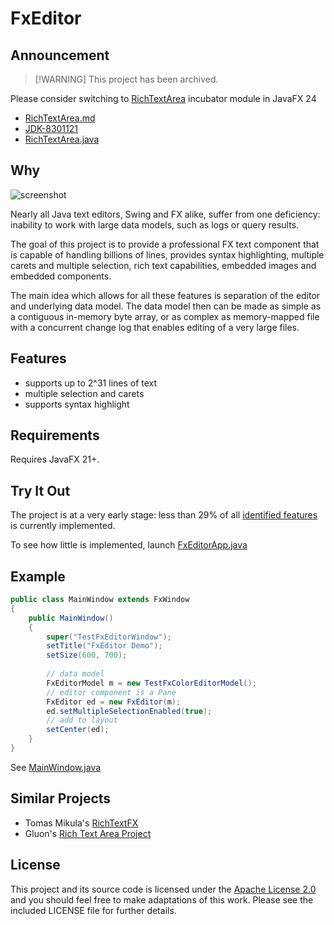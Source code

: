 # FxEditor

## Announcement

> [!WARNING] This project has been archived.

Please consider switching to
[RichTextArea](https://github.com/andy-goryachev-oracle/Test/blob/main/doc/RichTextArea/RichTextArea.md)
incubator module in JavaFX 24

- [RichTextArea.md](https://github.com/andy-goryachev-oracle/Test/blob/main/doc/RichTextArea/RichTextArea.md)
- [JDK-8301121](https://bugs.openjdk.org/browse/JDK-8301121)
- [RichTextArea.java](https://github.com/openjdk/jfx/blob/master/modules/jfx.incubator.richtext/src/main/java/jfx/incubator/scene/control/richtext/RichTextArea.java)


## Why ##

![screenshot](https://github.com/andy-goryachev/FxEditor/blob/master/doc/screenshot.png)

Nearly all Java text editors, Swing and FX alike, suffer from one deficiency: inability to work with large 
data models, such as logs or query results.

The goal of this project is to provide a professional FX text component that is capable of handling billions of 
lines, provides syntax highlighting, multiple carets and multiple selection, rich text capabilities,
embedded images and embedded components.

The main idea which allows for all these features is separation of the editor and underlying data model.
The data model then can be made as simple as a contiguous in-memory byte array, or as complex as memory-mapped 
file with a concurrent change log that enables editing of a very large files.


## Features

* supports up to 2^31 lines of text
* multiple selection and carets
* supports syntax highlight


## Requirements

Requires JavaFX 21+.
 

## Try It Out ##

The project is at a very early stage: less than 29% of all 
[identified features](https://github.com/andy-goryachev/FxEditor/blob/master/FxEditor%20Feature%20Matrix.xlsx)
is currently implemented. 

To see how little is implemented, launch 
[FxEditorApp.java](https://github.com/andy-goryachev/FxEditor/blob/master/src/demo/edit/FxEditorApp.java)



## Example

```java
public class MainWindow extends FxWindow
{
	public MainWindow()
	{
		super("TestFxEditorWindow");
		setTitle("FxEditor Demo");
		setSize(600, 700);
		
		// data model
		FxEditorModel m = new TestFxColorEditorModel();
		// editor component is a Pane
		FxEditor ed = new FxEditor(m);
		ed.setMultipleSelectionEnabled(true);
		// add to layout		
		setCenter(ed);
	}
}
```

See [MainWindow.java](https://github.com/andy-goryachev/FxEditor/blob/master/src/demo/edit/MainWindow.java)



## Similar Projects

- Tomas Mikula's [RichTextFX](https://github.com/TomasMikula/RichTextFX)
- Gluon's [Rich Text Area Project](https://github.com/gluonhq/rich-text-area)



## License

This project and its source code is licensed under the [Apache License 2.0](http://www.apache.org/licenses/LICENSE-2.0) and you should feel free to make adaptations of this work. Please see the included LICENSE file for further details.

